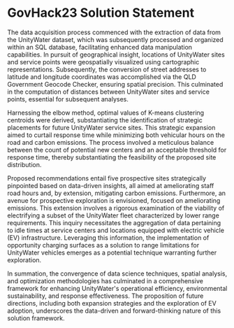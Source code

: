 # GovHack23 Solution Statement
The data acquisition process commenced with the extraction of data from the UnityWater dataset, which was subsequently processed and organized within an SQL database, facilitating enhanced data manipulation capabilities. In pursuit of geographical insight, locations of UnityWater sites and service points were geospatially visualized using cartographic representations. Subsequently, the conversion of street addresses to latitude and longitude coordinates was accomplished via the QLD Government Geocode Checker, ensuring spatial precision. This culminated in the computation of distances between UnityWater sites and service points, essential for subsequent analyses.

Harnessing the elbow method, optimal values of K-means clustering centroids were derived, substantiating the identification of strategic placements for future UnityWater service sites. This strategic expansion aimed to curtail response time while minimizing both vehicular hours on the road and carbon emissions. The process involved a meticulous balance between the count of potential new centers and an acceptable threshold for response time, thereby substantiating the feasibility of the proposed site distribution.

Proposed recommendations entail five prospective sites strategically pinpointed based on data-driven insights, all aimed at ameliorating staff road hours and, by extension, mitigating carbon emissions. Furthermore, an avenue for prospective exploration is envisioned, focused on ameliorating emissions. This extension involves a rigorous examination of the viability of electrifying a subset of the UnityWater fleet characterized by lower range requirements. This inquiry necessitates the aggregation of data pertaining to idle times at service centers and locations equipped with electric vehicle (EV) infrastructure. Leveraging this information, the implementation of opportunity charging surfaces as a solution to range limitations for UnityWater vehicles emerges as a potential technique warranting further exploration.

In summation, the convergence of data science techniques, spatial analysis, and optimization methodologies has culminated in a comprehensive framework for enhancing UnityWater's operational efficiency, environmental sustainability, and response effectiveness. The proposition of future directions, including both expansion strategies and the exploration of EV adoption, underscores the data-driven and forward-thinking nature of this solution framework.
